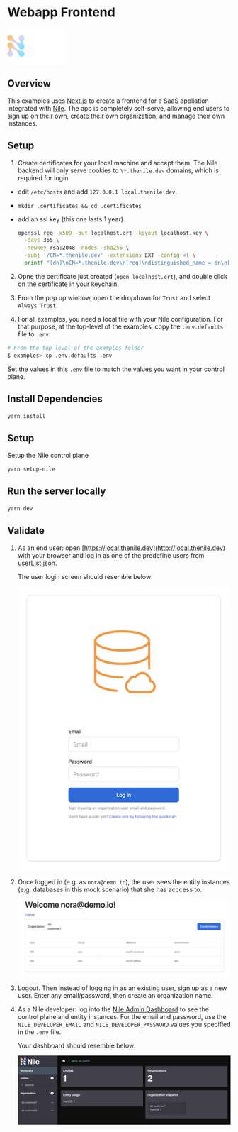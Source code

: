# Webapp Frontend

![image](../images/Nile-text-logo.png)

## Overview

This examples uses [Next.js](https://nextjs.org/) to create a frontend for a SaaS appliation integrated with [Nile](https://thenile.dev/).
The app is completely self-serve, allowing end users to sign up on their own, create their own organization, and manage their own instances.

## Setup

1. Create certificates for your local machine and accept them. The Nile backend will only serve cookies to `\*.thenile.dev` domains, which is required for login

- edit `/etc/hosts` and add `127.0.0.1 local.thenile.dev`.
- `mkdir .certificates && cd .certificates`
- add an ssl key (this one lasts 1 year)

   ```bash
   openssl req -x509 -out localhost.crt -keyout localhost.key \
     -days 365 \
     -newkey rsa:2048 -nodes -sha256 \
     -subj '/CN=*.thenile.dev' -extensions EXT -config <( \
     printf "[dn]\nCN=*.thenile.dev\n[req]\ndistinguished_name = dn\n[EXT]\nsubjectAltName=DNS:*.thenile.dev\nkeyUsage=digitalSignature\nextendedKeyUsage=serverAuth")
   ```

2. Opne the certificate just created (`open localhost.crt`), and double click on the certificate in your keychain.

3. From the pop up window, open the dropdown for `Trust` and select `Always Trust`.

4. For all examples, you need a local file with your Nile configuration.
For that purpose, at the top-level of the examples, copy the `.env.defaults` file to `.env`:

```bash
# From the top level of the examples folder
$ examples> cp .env.defaults .env
```

Set the values in this `.env` file to match the values you want in your control plane.

## Install Dependencies

```bash
yarn install
```

## Setup

Setup the Nile control plane

```bash
yarn setup-nile
```

## Run the server locally

```bash
yarn dev
```

## Validate

1. As an end user: open [https://local.thenile.dev](http://local.thenile.dev) with your browser and log in as one of the predefine users from [userList.json](../quickstart/src/datasets/userList.json).

   The user login screen should resemble below:

   ![image](images/login.png)

2. Once logged in (e.g. as `nora@demo.io`), the user sees the entity instances (e.g. databases in this mock scenario) that she has acccess to.

   ![image](images/instances.png)

3. Logout. Then instead of logging in as an existing user, sign up as a new user.  Enter any email/password, then create an organization name.

3. As a Nile developer: log into the [Nile Admin Dashboard](https://nad.thenile.dev/) to see the control plane and entity instances.
For the email and password, use the `NILE_DEVELOPER_EMAIL` and `NILE_DEVELOPER_PASSWORD` values you specified in the `.env` file.

   Your dashboard should resemble below:

   ![image](images/nad.png)
